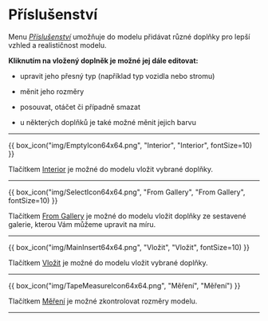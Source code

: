 
# Příslušenství

<p>Menu <u><i>Příslušenství</i></u> umožňuje do modelu přidávat různé doplňky pro lepší vzhled a realističnost modelu.</p>

<p><b>Kliknutím na vložený doplněk je možné jej dále editovat:</b></p>
<ul>
  <li><p>upravit jeho přesný typ (například typ vozidla nebo stromu)</p></li>
  <li><p>měnit jeho rozměry</p></li>
  <li><p>posouvat, otáčet či případně smazat</p></li>
  <li><p>u některých doplňků je také možné měnit jejich barvu</p></li>
</ul>

<hr class="main">

<p>
{{ box_icon("img/EmptyIcon64x64.png", "Interior", "Interior", fontSize=10) }}
</p>

<p>Tlačítkem <u>Interior</u> je možné do modelu vložit vybrané doplňky.</p>

<hr class="main">

<p>
{{ box_icon("img/SelectIcon64x64.png", "From Gallery", "From Gallery", fontSize=10) }}
</p>

<p>Tlačítkem <u>From Gallery</u> je možné do modelu vložit doplňky ze sestavené galerie, kterou Vám můžeme upravit na míru.</p>

<hr class="main">

<p>
{{ box_icon("img/MainInsert64x64.png", "Vložit", "Vložit", fontSize=10) }}
</p>

<p>Tlačítkem <u>Vložit</u> je možné do modelu vložit vybrané doplňky.</p>

<hr class="main">

<p>
{{ box_icon("img/TapeMeasureIcon64x64.png", "Měření", "Měření") }}
</p>

<p>Tlačítkem <u>Měření</u> je možné zkontrolovat rozměry modelu.</p>

<hr class="main">

<!-- product: HiStruct Building Configurator -->
